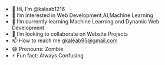 - 👋 Hi, I’m @kaleab1216
- 👀 I’m interested in Web Development,AI,Machine Learning
- 🌱 I’m currently learning Machine Learning and Dynamic Web Development
- 💞️ I’m looking to collaborate on Website Projects
- 📫 How to reach me gkaleab95@gmail.com
- 😄 Pronouns: Zombie
- ⚡ Fun fact: Always Confusing

<!---
kaleab1216/kaleab1216 is a ✨ special ✨ repository because its `README.md` (this file) appears on your GitHub profile.
You can click the Preview link to take a look at your changes.
--->
